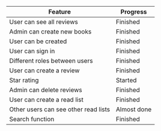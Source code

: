 | Feature                              | Progress         |
| ------------------------------------ | ---------------- |
| User can see all reviews             |  Finished        |
| Admin can create new books           |  Finished        |
| User can be created                  |  Finished        |
| User can sign in                     |  Finished        |
| Different roles between users        |  Finished        |
| User can create a review             |  Finished        |
| Star rating                          |  Started         |
| Admin can delete reviews             |  Finished        |
| User can create a read list          |  Finished        |
| Other users can see other read lists |  Almost done     |
| Search function                      |  Finished        |
